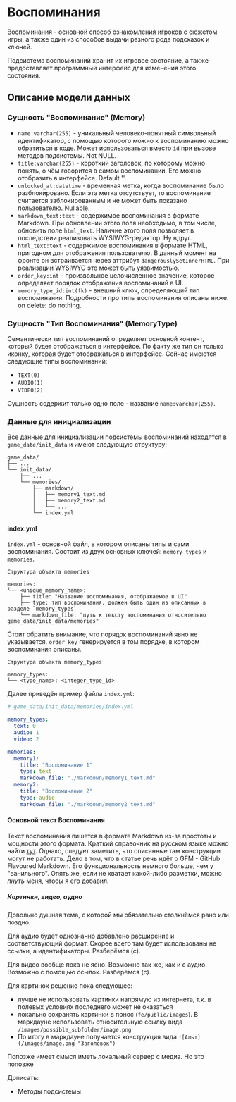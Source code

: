 # Воспоминания

Воспоминания - основной способ ознакомления игроков с сюжетом игры, а также один из способов выдачи разного рода
подсказок и ключей.

Подсистема воспоминаний хранит их игровое состояние, а также предоставляет программный интерфейс для изменения этого
состояния.

## Описание модели данных

### Сущность "Воспоминание" (Memory)

* `name:varchar(255)` - уникальный человеко-понятный символьный идентификатор, с помощью которого можно к воспоминанию
  можно обратиться в коде. Может использоваться вместо `id` при вызове методов подсистемы. Not NULL.
* `title:varchar(255)` - короткий заголовок, по которому можно понять, о чём говорится в самом воспоминании.
  Его можно отобразить в интерфейсе. Default ''.
* `unlocked_at:datetime` - временная метка, когда воспоминание было разблокировано. Если эта метка отсутствует, то
  воспоминание
  считается заблокированным и не может быть показано пользователю. Nullable.
* `markdown_text:text` - содержимое воспоминания в формате Markdown. При обновлении этого поля необходимо, в том числе,
  обновить поле `html_text`. Наличие этого поля позволяет в последствии реализовать WYSIWYG-редактор. Ну вдруг.
* `html_text:text` - содержимое воспоминания в формате HTML, пригодном для отображения пользователю. В данный момент
  на фронте он встраивается через аттрибут `dangerouslySetInnerHTML`. При реализации WYSIWYG это может быть уязвимостью.
* `order_key:int` - произвольное целочисленное значение, которое определяет порядок отображения воспоминаний в UI.
* `memory_type_id:int(fk)` - внешний ключ, определяющий тип воспоминания. Подробности про типы воспоминания описаны
  ниже. on delete: do nothing.

### Сущность "Тип Воспоминания" (MemoryType)
Семантически тип воспоминаний определяет основной контент, который будет отображаться в интерфейсе.
По факту же тип он только иконку, которая будет отображаться в интерфейсе.
Сейчас имеются следующие типы воспоминаний:
* `TEXT(0)`
* `AUDIO(1)`
* `VIDEO(2)`

Сущность содержит только одно поле - название `name:varchar(255)`.

### Данные для инициализации
Все данные для инициализации подсистемы воспоминаний находятся в `game_date/init_data`
и имеют следующую структуру:
```
game_data/
├── ...
└── init_data/
    ├── ...
    └── memories/
        ├── markdown/
        │   ├── memory1_text.md
        │   ├── memory2_text.md
        │   └── ...
        └── index.yml
```

#### index.yml
`index.yml` - основной файл, в котором описаны типы и сами воспоминания.
Состоит из двух основных ключей: `memory_types` и `memories`.
```
Структура объекта memories

memories:
└── <unique_memory_name>:
    ├── title: "Название воспоминания, отображаемое в UI"
    ├── type: тип воспоминания. должен быть один из описанных в разделе `memory_types`
    └── markdown_file: "путь к тексту воспоминания относительно game_data/init_data/memories"
```

Стоит обратить внимание, что порядок воспоминаний явно не указывается.
`order_key` генерируется в том порядке, в котором воспоминания описаны.

```
Структура объекта memory_types

memory_types:
└── <type_name>: <integer_type_id>
```

Далее приведён пример файла `index.yml`:
```yaml
# game_data/init_data/memories/index.yml

memory_types:
  text: 0
  audio: 1
  video: 2

memories:
  memory1:
    title: "Воспоминание 1"
    type: text
    markdown_file: "./markdown/memory1_text.md"
  memory2:
    title: "Воспоминание 2"
    type: audio
    markdown_file: "./markdown/memory2_text.md"
```

#### Основной текст Воспоминания
Текст воспоминания пишется в формате Markdown из-за простоты и мощности этого
формата. Краткий справочник на русском языке можно найти [тут](https://paulradzkov.com/2014/markdown_cheatsheet/).
Однако, следует заметить, что описанные там конструкции могут не работать.
Дело в том, что в статье речь идёт о GFM - GitHub Flavoured Markdown. Его 
функциональность немного больше, чем у "ванильного". Опять же, если не хватает
какой-либо разметки, можно *пнуть* меня, чтобы я его добавил.

##### Картинки, видео, аудио
Довольно душная тема, с которой мы обязательно столкнёмся рано или поздно.

Для аудио будет однозначно добавлено расширение и соответствующий формат. Скорее
всего там будет использованы не ссылки, а идентификаторы. Разберёмся (с).

Для видео вообще пока не ясно. Возможно так же, как и с аудио. Возможно с помощью
ссылок. Разберёмся (с).

Для картинок решение пока следующее:
* лучше не использовать картинки напрямую из интернета, т.к. в полевых условиях
  последнего может не оказаться
* локально сохранять картинки в понос (`fe/public/images`). В маркдауне
  использовать относительную ссылку вида `/images/possible_subfolder/image.png`
* По итогу в маркдауне получается конструкция вида `![Альт](/images/image.png "Заголовок")` 

Попозже имеет смысл иметь локальный сервер с медиа. Но это попозже

Дописать:
* Методы подсистемы
